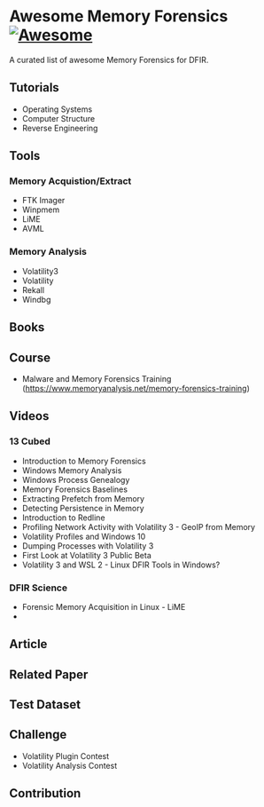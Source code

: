 # Awesome Memory Forensics [![Awesome](https://cdn.rawgit.com/sindresorhus/awesome/d7305f38d29fed78fa85652e3a63e154dd8e8829/media/badge.svg)](https://github.com/sindresorhus/awesome)

A curated list of awesome Memory Forensics for DFIR.

## Tutorials
- Operating Systems
- Computer Structure
- Reverse Engineering

## Tools

### Memory Acquistion/Extract

- FTK Imager
- Winpmem
- LiME
- AVML

### Memory Analysis

- Volatility3
- Volatility
- Rekall
- Windbg


## Books

## Course
- Malware and Memory Forensics Training (https://www.memoryanalysis.net/memory-forensics-training)

## Videos

### 13 Cubed
- Introduction to Memory Forensics
- Windows Memory Analysis
- Windows Process Genealogy
- Memory Forensics Baselines
- Extracting Prefetch from Memory
- Detecting Persistence in Memory
- Introduction to Redline
- Profiling Network Activity with Volatility 3 - GeoIP from Memory
- Volatility Profiles and Windows 10
- Dumping Processes with Volatility 3
- First Look at Volatility 3 Public Beta
- Volatility 3 and WSL 2 - Linux DFIR Tools in Windows?

### DFIR Science
- Forensic Memory Acquisition in Linux - LiME
- 

## Article


## Related Paper

## Test Dataset

## Challenge
- Volatility Plugin Contest
- Volatility Analysis Contest

## Contribution

